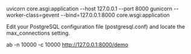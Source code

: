 uvicorn core.asgi:application --host 127.0.0.1 --port 8000
gunicorn --worker-class=gevent  --bind=127.0.0.1:8000 core.wsgi:application

Edit your PostgreSQL configuration file (postgresql.conf) and locate the max_connections setting.

ab -n 10000 -c 10000 http://127.0.0.1:8000/demo